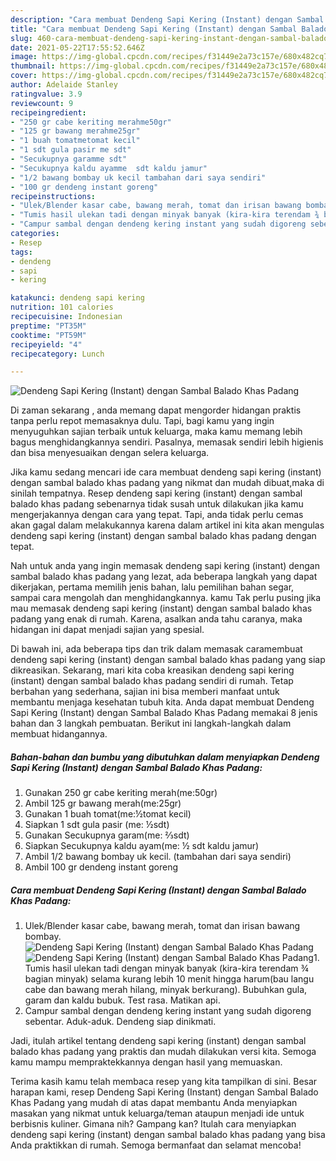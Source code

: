 ```yaml
---
description: "Cara membuat Dendeng Sapi Kering (Instant) dengan Sambal Balado Khas Padang yang nikmat Untuk Jualan"
title: "Cara membuat Dendeng Sapi Kering (Instant) dengan Sambal Balado Khas Padang yang nikmat Untuk Jualan"
slug: 460-cara-membuat-dendeng-sapi-kering-instant-dengan-sambal-balado-khas-padang-yang-nikmat-untuk-jualan
date: 2021-05-22T17:55:52.646Z
image: https://img-global.cpcdn.com/recipes/f31449e2a73c157e/680x482cq70/dendeng-sapi-kering-instant-dengan-sambal-balado-khas-padang-foto-resep-utama.jpg
thumbnail: https://img-global.cpcdn.com/recipes/f31449e2a73c157e/680x482cq70/dendeng-sapi-kering-instant-dengan-sambal-balado-khas-padang-foto-resep-utama.jpg
cover: https://img-global.cpcdn.com/recipes/f31449e2a73c157e/680x482cq70/dendeng-sapi-kering-instant-dengan-sambal-balado-khas-padang-foto-resep-utama.jpg
author: Adelaide Stanley
ratingvalue: 3.9
reviewcount: 9
recipeingredient:
- "250 gr cabe keriting merahme50gr"
- "125 gr bawang merahme25gr"
- "1 buah tomatmetomat kecil"
- "1 sdt gula pasir me sdt"
- "Secukupnya garamme sdt"
- "Secukupnya kaldu ayamme  sdt kaldu jamur"
- "1/2 bawang bombay uk kecil tambahan dari saya sendiri"
- "100 gr dendeng instant goreng"
recipeinstructions:
- "Ulek/Blender kasar cabe, bawang merah, tomat dan irisan bawang bombay."
- "Tumis hasil ulekan tadi dengan minyak banyak (kira-kira terendam ¾ bagian minyak) selama kurang lebih 10 menit hingga harum(bau langu cabe dan bawang merah hilang, minyak berkurang). Bubuhkan gula, garam dan kaldu bubuk. Test rasa. Matikan api."
- "Campur sambal dengan dendeng kering instant yang sudah digoreng sebentar. Aduk-aduk. Dendeng siap dinikmati."
categories:
- Resep
tags:
- dendeng
- sapi
- kering

katakunci: dendeng sapi kering 
nutrition: 101 calories
recipecuisine: Indonesian
preptime: "PT35M"
cooktime: "PT59M"
recipeyield: "4"
recipecategory: Lunch

---
```



![Dendeng Sapi Kering (Instant) dengan Sambal Balado Khas Padang](https://img-global.cpcdn.com/recipes/f31449e2a73c157e/680x482cq70/dendeng-sapi-kering-instant-dengan-sambal-balado-khas-padang-foto-resep-utama.jpg)

Di zaman  sekarang , anda memang dapat mengorder hidangan praktis tanpa perlu repot memasaknya dulu. Tapi, bagi kamu yang ingin menyuguhkan sajian terbaik untuk keluarga, maka kamu memang lebih bagus menghidangkannya sendiri. Pasalnya, memasak sendiri lebih higienis dan bisa menyesuaikan dengan selera keluarga.

Jika kamu sedang mencari ide cara membuat dendeng sapi kering (instant) dengan sambal balado khas padang yang nikmat dan mudah dibuat,maka di sinilah tempatnya. Resep dendeng sapi kering (instant) dengan sambal balado khas padang  sebenarnya tidak susah untuk dilakukan jika kamu mengerjakannya dengan cara yang tepat. Tapi, anda tidak perlu cemas akan gagal dalam melakukannya 
karena dalam artikel ini kita akan mengulas dendeng sapi kering (instant) dengan sambal balado khas padang dengan tepat.  



Nah untuk anda yang ingin memasak dendeng sapi kering (instant) dengan sambal balado khas padang yang lezat, ada beberapa langkah yang dapat dikerjakan, pertama memilih jenis bahan, lalu pemilihan bahan segar, sampai cara mengolah dan menghidangkannya. kamu Tak perlu pusing jika mau memasak dendeng sapi kering (instant) dengan sambal balado khas padang yang enak di rumah. Karena, asalkan anda  tahu caranya, maka hidangan ini dapat menjadi sajian yang spesial.

Di bawah ini, ada beberapa tips dan trik dalam memasak caramembuat dendeng sapi kering (instant) dengan sambal balado khas padang yang siap dikreasikan. Sekarang, mari kita coba kreasikan dendeng sapi kering (instant) dengan sambal balado khas padang sendiri di rumah. Tetap berbahan yang sederhana, sajian ini bisa memberi manfaat untuk membantu menjaga kesehatan tubuh kita. Anda dapat membuat Dendeng Sapi Kering (Instant) dengan Sambal Balado Khas Padang memakai 8 jenis bahan dan 3 langkah pembuatan. Berikut ini langkah-langkah dalam membuat hidangannya.

<!--inarticleads1-->

##### Bahan-bahan dan bumbu yang dibutuhkan dalam menyiapkan Dendeng Sapi Kering (Instant) dengan Sambal Balado Khas Padang:

1. Gunakan 250 gr cabe keriting merah(me:50gr)
1. Ambil 125 gr bawang merah(me:25gr)
1. Gunakan 1 buah tomat(me:½tomat kecil)
1. Siapkan 1 sdt gula pasir (me: ½sdt)
1. Gunakan Secukupnya garam(me: ⅔sdt)
1. Siapkan Secukupnya kaldu ayam(me: ½ sdt kaldu jamur)
1. Ambil 1/2 bawang bombay uk kecil. (tambahan dari saya sendiri)
1. Ambil 100 gr dendeng instant goreng




<!--inarticleads2-->

##### Cara membuat Dendeng Sapi Kering (Instant) dengan Sambal Balado Khas Padang:

1. Ulek/Blender kasar cabe, bawang merah, tomat dan irisan bawang bombay.
<img src="https://img-global.cpcdn.com/steps/9a782c878c5e348d/160x128cq70/dendeng-sapi-kering-instant-dengan-sambal-balado-khas-padang-langkah-memasak-1-foto.jpg" alt="Dendeng Sapi Kering (Instant) dengan Sambal Balado Khas Padang"><img src="https://img-global.cpcdn.com/steps/cb6bdf61ef8bb146/160x128cq70/dendeng-sapi-kering-instant-dengan-sambal-balado-khas-padang-langkah-memasak-1-foto.jpg" alt="Dendeng Sapi Kering (Instant) dengan Sambal Balado Khas Padang">1. Tumis hasil ulekan tadi dengan minyak banyak (kira-kira terendam ¾ bagian minyak) selama kurang lebih 10 menit hingga harum(bau langu cabe dan bawang merah hilang, minyak berkurang). Bubuhkan gula, garam dan kaldu bubuk. Test rasa. Matikan api.
1. Campur sambal dengan dendeng kering instant yang sudah digoreng sebentar. Aduk-aduk. Dendeng siap dinikmati.




Jadi, itulah artikel tentang  dendeng sapi kering (instant) dengan sambal balado khas padang  yang praktis dan mudah dilakukan versi kita. Semoga kamu mampu mempraktekkannya dengan hasil yang memuaskan. 

Terima kasih kamu telah membaca resep yang kita tampilkan di sini. Besar harapan kami, resep  Dendeng Sapi Kering (Instant) dengan Sambal Balado Khas Padang yang mudah di atas dapat membantu Anda menyiapkan masakan yang nikmat untuk keluarga/teman ataupun menjadi ide untuk berbisnis kuliner. Gimana nih? Gampang kan? Itulah cara menyiapkan dendeng sapi kering (instant) dengan sambal balado khas padang yang bisa Anda praktikkan di rumah. Semoga bermanfaat dan selamat mencoba!

